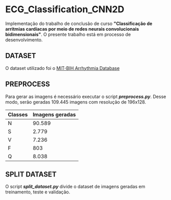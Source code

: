 # ECG_Classification_CNN2D

Implementação do trabalho de conclusão de curso **"Classificação de arritmias cardíacas por meio de redes neurais convolucionais bidimensionais"**. O presente trabalho está em processo de desenvolvimento.

## DATASET
O dataset utilizado foi o [MIT-BIH Arrhythmia Database](https://physionet.org/content/mitdb/1.0.0/)

## PREPROCESS 
Para gerar as imagens é necessário executar o script ***preprocess.py***. Desse modo, serão geradas 109.445 imagens com resolução de 196x128.

Classes | Imagens geradas
--------|----------------
N | 90.589
S | 2.779
V | 7.236
F | 803
Q | 8.038

## SPLIT DATASET
O script ***split_dataset.py*** divide o dataset de imagens geradas em treinamento, teste e validação.
